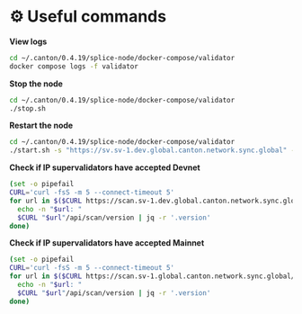 # ⚙️ Useful commands

**View logs**

```bash
cd ~/.canton/0.4.19/splice-node/docker-compose/validator
docker compose logs -f validator
```

**Stop the node**

```bash
cd ~/.canton/0.4.19/splice-node/docker-compose/validator
./stop.sh
```

**Restart the node**

```bash
cd ~/.canton/0.4.19/splice-node/docker-compose/validator
./start.sh -s "https://sv.sv-1.dev.global.canton.network.sync.global" -o "" -p "
```

**Check if IP supervalidators have accepted Devnet**

```bash
(set -o pipefail
CURL='curl -fsS -m 5 --connect-timeout 5'
for url in $($CURL https://scan.sv-1.dev.global.canton.network.sync.global/api/scan/v0/scans | jq -r '.scans[].scans[].publicUrl'); do
  echo -n "$url: "
  $CURL "$url"/api/scan/version | jq -r '.version'
done)
```

**Check if IP supervalidators have accepted Mainnet**

```bash
(set -o pipefail
CURL='curl -fsS -m 5 --connect-timeout 5'
for url in $($CURL https://scan.sv-1.global.canton.network.sync.global/api/scan/v0/scans | jq -r '.scans[].scans[].publicUrl'); do
  echo -n "$url: "
  $CURL "$url"/api/scan/version | jq -r '.version'
done)
```

